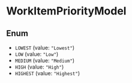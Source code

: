 # WorkItemPriorityModel

## Enum

* `LOWEST` (value: `"Lowest"`)
* `LOW` (value: `"Low"`)
* `MEDIUM` (value: `"Medium"`)
* `HIGH` (value: `"High"`)
* `HIGHEST` (value: `"Highest"`)
